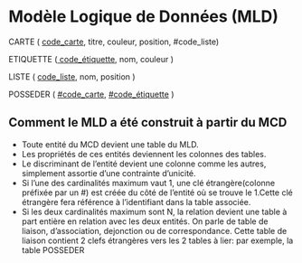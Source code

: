 # Modèle Logique de Données (MLD)

CARTE ( <u>code_carte</u>, titre, couleur, position, #code_liste)

ETIQUETTE (<u> code_étiquette</u>, nom, couleur )

LISTE ( <u>code_liste</u>, nom, position )

POSSEDER ( <u>#code_carte</u>,  <u>#code_étiquette</u> )

## Comment le MLD a été construit à partir du MCD

- Toute entité du MCD devient une table du MLD.
- Les propriétés de ces entités deviennent les colonnes des tables.
- Le discriminant de l’entité devient une colonne comme les autres, simplement assortie d’une contrainte d’unicité.
- Si l’une des cardinalités maximum vaut 1, une clé étrangère(colonne préfixée par un #) est créée du côté de l’entité où se trouve le 1.Cette clé étrangère fera référence à l’identifiant dans la table associée.
- Si les deux cardinalités maximum sont N, la relation devient une table à part entière en relation avec les deux entités. On parle de table de liaison, d’association, dejonction ou de correspondance. Cette table de liaison contient 2 clefs étrangères vers les 2 tables à lier: par exemple, la table POSSEDER

